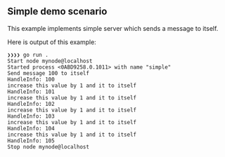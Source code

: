 ## Simple demo scenario ##

This example implements simple server which sends a message to itself.

Here is output of this example:

```
❯❯❯❯ go run .
Start node mynode@localhost
Started process <0ABD9258.0.1011> with name "simple"
Send message 100 to itself
HandleInfo: 100
increase this value by 1 and it to itself
HandleInfo: 101
increase this value by 1 and it to itself
HandleInfo: 102
increase this value by 1 and it to itself
HandleInfo: 103
increase this value by 1 and it to itself
HandleInfo: 104
increase this value by 1 and it to itself
HandleInfo: 105
Stop node mynode@localhost
```
